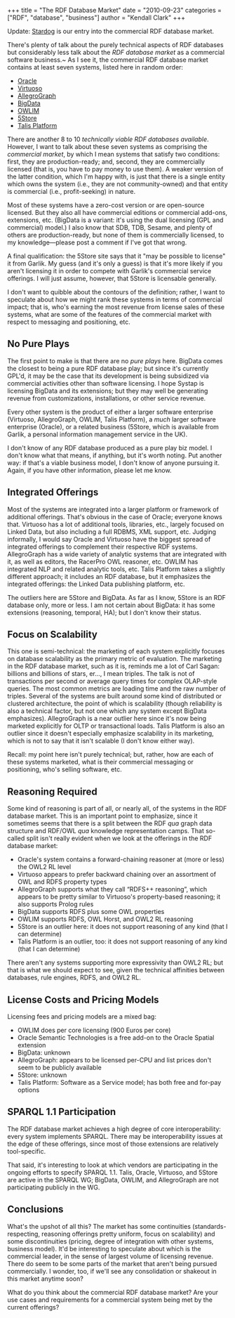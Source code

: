 +++
title = "The RDF Database Market"
date = "2010-09-23"
categories = ["RDF", "database", "business"]
author = "Kendall Clark"
+++

Update: [Stardog](http://stardog.com/) is our entry into the
commercial RDF database market.

There's plenty of talk about the purely technical aspects of RDF databases
but considerably less talk about the *RDF database market* as a commercial
software business.~ As I see it, the commercial RDF database market contains
at least seven systems, listed here in random order:

* [Oracle](http://www.oracle.com/technetwork/database/options/semantic-tech/index.html)
* [Virtuoso](http://virtuoso.openlinksw.com/)
* [AllegroGraph](http://www.franz.com/agraph/allegrograph/)
* [BigData](http://www.systap.com/bigdata.htm)
* [OWLIM](http://www.ontotext.com/owlim/)
* [5Store](http://4store.org/trac/wiki/5store)
* [Talis Platform](http://www.talis.com/platform/)

There are another 8 to 10 <em>technically viable RDF databases
available</em>. However, I want to talk about these seven systems as
comprising the <em>commercial market</em>, by which I mean systems that
satisfy two conditions: first, they are production-ready; and, second, they
are commercially licensed (that is, you have to pay money to use them). A
weaker version of the latter condition, which I'm happy with, is just
that there is a single entity which owns the system (i.e., they are not
community-owned) and that entity is commercial (i.e., profit-seeking) in
nature.

Most of these systems have a zero-cost version or are open-source
licensed. But they also all have commercial editions or commercial add-ons,
extensions, etc. (BigData is a variant: it's using the dual licensing (GPL
and commercial) model.) I also know that SDB, TDB, Sesame, and plenty of
others are production-ready, but none of them is commercially licensed, to
my knowledge&mdash;please post a comment if I've got that wrong.

A final qualification: the 5Store site says that it "may be possible to
license" it from Garlik. My guess (and it's only a guess) is that it's
more likely if you aren't licensing it in order to compete with Garlik's
commercial service offerings. I will just assume, however, that 5Store is
licensable generally.

I don't want to quibble about the contours of the definition; rather, I want
to speculate about how we might rank these systems in terms of commercial
impact; that is, who's earning the most revenue from license sales of these
systems, what are some of the features of the commercial market with respect
to messaging and positioning, etc.

## No Pure Plays

The first point to make is that there are no <em>pure plays</em>
here. BigData comes the closest to being a pure RDF database play; but
since it's currently GPL'd, it may be the case that its development is
being subsidized via commercial activities other than software licensing. I
hope Systap is licensing BigData and its extensions; but they may well be
generating revenue from customizations, installations, or other service
revenue.

Every other system is the product of either a larger software enterprise
(Virtuoso, AllegroGraph, OWLIM, Talis Platform), a <em>much</em> larger
software enterprise (Oracle), or a related business (5Store, which is
available from Garlik, a personal information management service in the UK).

I don't know of any RDF database produced as a pure play biz model. I don't
know what that means, if anything, but it's worth noting. Put another
way: if that's a viable business model, I don't know of anyone pursuing
it. Again, if you have other information, please let me know.

## Integrated Offerings

Most of the systems are integrated into a larger platform or framework
of additional offerings. That's obvious in the case of Oracle; everyone
knows that. Virtuoso has a lot of additional tools, libraries, etc.,
largely focused on Linked Data, but also including a full RDBMS, XML
support, etc. Judging informally, I would say Oracle and Virtuoso have
the biggest spread of integrated offerings to complement their respective
RDF systems. AllegroGraph has a wide variety of analytic systems that
are integrated with it, as well as editors, the RacerPro OWL reasoner,
etc. OWLIM has integrated NLP and related analytic tools, etc. Talis
Platform takes a slightly different approach; it includes an RDF database,
but it emphasizes the integrated offerings: the Linked Data publishing
platform, etc.

The outliers here are 5Store and BigData. As far as I know, 5Store is an RDF
database only, more or less. I am not certain about BigData: it has some
extensions (reasoning, temporal, HA); but I don't know their status.

## Focus on Scalability

This one is semi-technical: the marketing of each system explicitly focuses
on database scalability as the primary metric of evaluation. The marketing
in the RDF database market, such as it is, reminds me a lot of Carl Sagan:
billions and billions of stars, er..., I mean triples. The talk is not
of transactions per second or average query times for complex OLAP-style
queries. The most common metrics are loading time and the raw number of
triples. Several of the systems are built around some kind of distributed
or clustered architecture, the point of which is scalability (though
reliability is also a technical factor, but not one which any system except
BigData emphasizes). AllegroGraph is a near outlier here since it's now
being marketed explicitly for OLTP or transactional loads. Talis Platform
is also an outlier since it doesn't especially emphasize scalability in its
marketing, which is not to say that it isn't scalable (I don't know either
way).

Recall: my point here isn't purely technical; but, rather, how are each of
these systems marketed, what is their commercial messaging or positioning,
who's selling software, etc.

## Reasoning Required

Some kind of reasoning is part of all, or nearly all, of the systems in
the RDF database market. This is an important point to emphasize, since
it sometimes seems that there is a split between the RDF *qua* graph data
structure and RDF/OWL *qua* knowledge representation camps. That so-called
split isn't really evident when we look at the offerings in the RDF database
market:

* Oracle's system contains a forward-chaining reasoner at (more or less) the
OWL2 RL level
* Virtuoso appears to prefer backward chaining over an assortment of OWL and
RDFS property types
* AllegroGraph supports what they call &#8220;RDFS++ reasoning&#8221;, which
appears to be pretty similar to Virtuoso's property-based reasoning; it also
supports Prolog rules
* BigData supports RDFS plus some OWL properties
* OWLIM supports RDFS, OWL Horst, and OWL2 RL reasoning
* 5Store is an outlier here: it does not support reasoning of any kind (that I can determine)
* Talis Platform is an outlier, too: it does not support reasoning of any kind (that I can determine) 

There aren't any systems supporting more expressivity than OWL2 RL; but that
is what we should expect to see, given the technical affinities between
databases, rule engines, RDFS, and OWL2 RL.

## License Costs and Pricing Models

Licensing fees and pricing models are a mixed bag:

* OWLIM does per core licensing (900 Euros per core)
* Oracle Semantic Technologies is a free add-on to the Oracle Spatial extension
* BigData: unknown
* AllegroGraph: appears to be licensed per-CPU and list prices don't seem to be publicly available 
* 5Store: unknown
* Talis Platform: Software as a Service model; has both free and for-pay options

## SPARQL 1.1 Participation

The RDF database market achieves a high degree of core interoperability:
every system implements SPARQL. There may be interoperability issues at
the edge of these offerings, since most of those extensions are relatively
tool-specific.

That said, it's interesting to look at which vendors are participating in
the ongoing efforts to specify SPARQL 1.1. Talis, Oracle, Virtuoso, and
5Store are active in the SPARQL WG; BigData, OWLIM, and AllegroGraph are not
participating publicly in the WG.

## Conclusions

What's the upshot of all this? The market has some continuities
(standards-respecting, reasoning offerings pretty uniform, focus on
scalability) and some discontinuities (pricing, degree of integration with
other systems, business model). It'd be interesting to speculate about
which is the commercial leader, in the sense of largest volume of licensing
revenue. There do seem to be some parts of the market that aren't being
pursued commercially. I wonder, too, if we'll see any consolidation or
shakeout in this market anytime soon?

What do you think about the commercial RDF database market? Are your use
cases and requirements for a commercial system being met by the current
offerings?
